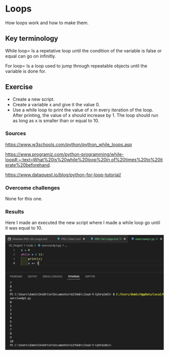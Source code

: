 # Loops
How loops work and how to make them.

## Key terminology
While loop= Is a repetative loop until the condition of the variable is false or equal can go on infinitly.

For loop= Is a loop used to jump through repeatable objects until the variable is done for.

## Exercise
- Create a new script.
- Create a variable x and give it the value 0.
- Use a while loop to print the value of x in every iteration of the loop. After printing, the value of x should increase by 1. The loop should run as long as x is smaller than or equal to 10.

### Sources
https://www.w3schools.com/python/python_while_loops.asp

https://www.programiz.com/python-programming/while-loop#:~:text=What%20is%20while%20loop%20in,of%20times%20to%20iterate%20beforehand.

https://www.dataquest.io/blog/python-for-loop-tutorial/

### Overcome challenges
None for this one.

### Results
Here I made an executed the new script where I made a while loop go until it was equal to 10.

![alt text](https://github.com/Techgrounds-Cloud-9/cloud-9-Ephraim52/blob/65c70ce9d115ff12695a40756566b5af61325f19/00_includes/week%204/assignment%204/PRG-04_exercise1.png)
